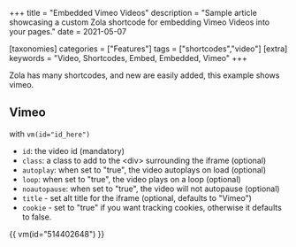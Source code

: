 +++
title = "Embedded Vimeo Videos"
description = "Sample article showcasing a custom Zola shortcode for embedding Vimeo Videos into your pages."
date = 2021-05-07

[taxonomies]
categories = ["Features"]
tags = ["shortcodes","video"]
[extra]
keywords = "Video, Shortcodes, Embed, Embedded, Vimeo"
+++

Zola has many shortcodes, and new are easily added, this example shows vimeo.
<!-- more -->

## Vimeo

with `vm(id="id_here")`

- `id`: the video id (mandatory)
- `class`: a class to add to the &lt;div&gt; surrounding the iframe (optional)
- `autoplay`: when set to "true", the video autoplays on load (optional)
- `loop`: when set to "true", the video plays on a loop (optional)
- `noautopause`: when set to "true", the video will not autopause (optional)
- `title` - set alt title for the iframe (optional, defaults to "Vimeo")
- `cookie` - set to "true" if you want tracking cookies, otherwise it defaults to false.

{{ vm(id="514402648") }}
